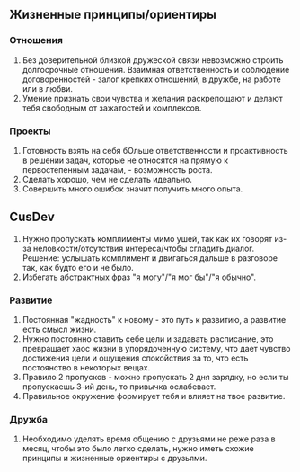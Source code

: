 ## Жизненные принципы/ориентиры

### Отношения

1. Без доверительной близкой дружеской связи невозможно строить долгосрочные отношения. Взаимная ответственность и соблюдение договоренностей - залог крепких отношений, в дружбе, на работе или в любви.
2. Умение признать свои чувства и желания раскрепощают и делают тебя свободным от зажатостей и комплексов.

### Проекты

1. Готовность взять на себя бОльше ответственности и проактивность в решении задач, которые не относятся на прямую к первостепенным задачам, - возможность роста.
2. Сделать хорошо, чем не сделать идеально.
3. Совершить много ошибок значит получить много опыта.

## CusDev

1. Нужно пропускать комплименты мимо ушей, так как их говорят из-за неловкости/отсутствия интереса/чтобы сгладить диалог. Решение: услышать комплимент и двигаться дальше в разговоре так, как будто его и не было.
2. Избегать абстрактных фраз "я могу"/"я мог бы"/"я обычно".

### Развитие

1. Постоянная "жадность" к новому - это путь к развитию, а развитие есть смысл жизни.
2. Нужно постоянно ставить себе цели и задавать расписание, это превращает хаос жизни в упорядоченную систему, что дает чувство достижения цели и ощущения спокойствия за то, что есть постоянство в некоторых вещах.
3. Правило 2 пропусков - можно пропускать 2 дня зарядку, но если ты пропускаешь 3-ий день, то привычка ослабевает.
4. Правильное окружение формирует тебя и влияет на твое развитие.

### Дружба

1. Необходимо уделять время общению с друзьями не реже раза в месяц, чтобы это было легко сделать, нужно иметь схожие принципы и жизненные ориентиры с друзьями.


